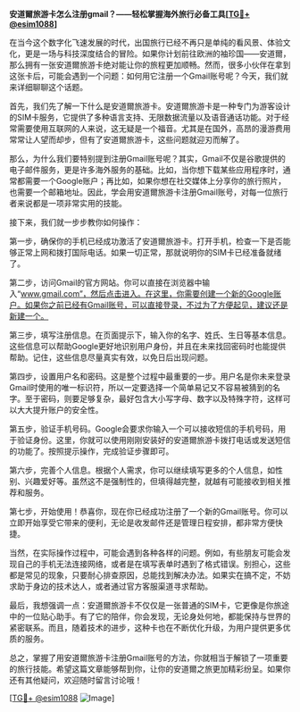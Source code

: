 **安道爾旅游卡怎么注册gmail？——轻松掌握海外旅行必备工具[[TG💪+ @esim1088](https://t.me/s/esim1088)]**

在当今这个数字化飞速发展的时代，出国旅行已经不再只是单纯的看风景、体验文化，更是一场与科技深度结合的冒险。如果你计划前往欧洲的袖珍国——安道爾，那么拥有一张安道爾旅游卡绝对能让你的旅程更加顺畅。然而，很多小伙伴在拿到这张卡后，可能会遇到一个问题：如何用它注册一个Gmail账号呢？今天，我们就来详细聊聊这个话题。

首先，我们先了解一下什么是安道爾旅游卡。安道爾旅游卡是一种专门为游客设计的SIM卡服务，它提供了多种语言支持、无限数据流量以及语音通话功能。对于经常需要使用互联网的人来说，这无疑是一个福音。尤其是在国外，高昂的漫游费用常常让人望而却步，但有了安道爾旅游卡，这些问题就迎刃而解了。

那么，为什么我们要特别提到注册Gmail账号呢？其实，Gmail不仅是谷歌提供的电子邮件服务，更是许多海外服务的基础。比如，当你想下载某些应用程序时，通常都需要一个Google账户；再比如，如果你想在社交媒体上分享你的旅行照片，也需要一个邮箱地址。因此，学会用安道爾旅游卡注册Gmail账号，对每一位旅行者来说都是一项非常实用的技能。

接下来，我们就一步步教你如何操作：

第一步，确保你的手机已经成功激活了安道爾旅游卡。打开手机，检查一下是否能够正常上网和拨打国际电话。如果一切正常，那就说明你的SIM卡已经准备就绪了。

第二步，访问Gmail的官方网站。你可以直接在浏览器中输入“www.gmail.com”，然后点击进入。在这里，你需要创建一个新的Google账户。如果你之前已经有Gmail账号，可以直接登录，不过为了方便起见，建议还是新建一个。

第三步，填写注册信息。在页面提示下，输入你的名字、姓氏、生日等基本信息。这些信息可以帮助Google更好地识别用户身份，并且在未来找回密码时也能提供帮助。记住，这些信息尽量真实有效，以免日后出现问题。

第四步，设置用户名和密码。这是整个过程中最重要的一步。用户名是你未来登录Gmail时使用的唯一标识符，所以一定要选择一个简单易记又不容易被猜到的名字。至于密码，则要足够复杂，最好包含大小写字母、数字以及特殊字符，这样可以大大提升账户的安全性。

第五步，验证手机号码。Google会要求你输入一个可以接收短信的手机号码，用于验证身份。这里，你就可以使用刚刚安装好的安道爾旅游卡拨打电话或发送短信的功能了。按照提示操作，完成验证步骤即可。

第六步，完善个人信息。根据个人需求，你可以继续填写更多的个人信息，如性别、兴趣爱好等。虽然这不是强制性的，但填得越完整，就越有可能接收到相关推荐和服务。

第七步，开始使用！恭喜你，现在你已经成功注册了一个新的Gmail账号。你可以立即开始享受它带来的便利，无论是收发邮件还是管理日程安排，都非常方便快捷。

当然，在实际操作过程中，可能会遇到各种各样的问题。例如，有些朋友可能会发现自己的手机无法连接网络，或者是在填写表单时遇到了格式错误。别担心，这些都是常见的现象，只要耐心排查原因，总能找到解决办法。如果实在搞不定，不妨求助于身边的技术达人，或者通过官方客服渠道寻求帮助。

最后，我想强调一点：安道爾旅游卡不仅仅是一张普通的SIM卡，它更像是你旅途中的一位贴心助手。有了它的陪伴，你会发现，无论身处何地，都能保持与世界的紧密联系。而且，随着技术的进步，这种卡也在不断优化升级，为用户提供更多优质的服务。

总之，掌握了用安道爾旅游卡注册Gmail账号的方法，你就相当于解锁了一项重要的旅行技能。希望这篇文章能够帮到你，让你的安道爾之旅更加精彩纷呈。如果你还有其他疑问，欢迎随时留言讨论哦！

[[TG💪+ @esim1088](https://t.me/s/esim1088) ![Image](https://i.postimg.cc/4NQfJmqS/Snipaste-2025-05-13-00-14-12.png)]
